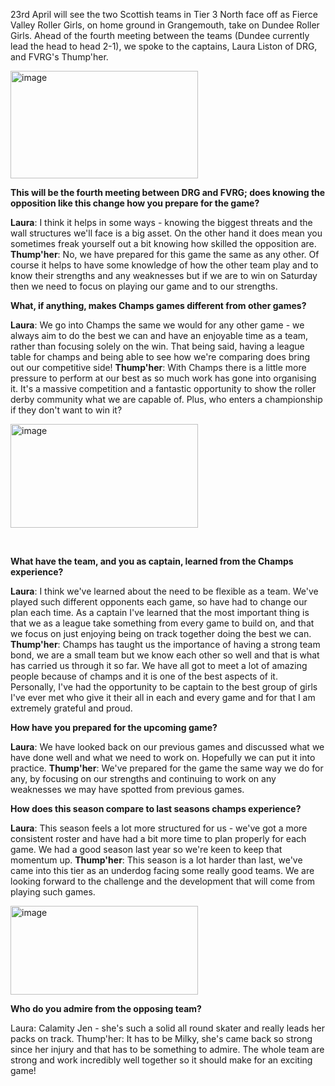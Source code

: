 <html><body><p>23rd April will see the two Scottish teams in Tier 3 North face off as Fierce Valley Roller Girls, on home ground in Grangemouth, take on Dundee Roller Girls. Ahead of the fourth meeting between the teams (Dundee currently lead the head to head 2-1), we spoke to the captains, Laura Liston of DRG, and FVRG's Thump'her.

<a href="/2016/04/image2.jpeg"><img class="size-medium wp-image-7092 aligncenter" src="https://scottishrollerderbyblog.com/2016/04/image2.jpeg?w=300" alt="image" width="300" height="172"></a>

<strong>This will be the fourth meeting between DRG and FVRG; does knowing the opposition like this change how you prepare for the game?</strong>

<strong>Laura</strong>: I think it helps in some ways - knowing the biggest threats and the wall structures we'll face is a big asset. On the other hand it does mean you sometimes freak yourself out a bit knowing how skilled the opposition are.
<strong>Thump'her</strong>: No, we have prepared for this game the same as any other. Of course it helps to have some knowledge of how the other team play and to know their strengths and any weaknesses but if we are to win on Saturday then we need to focus on playing our game and to our strengths.

<strong>What, if anything, makes Champs games different from other games?</strong>

<strong>Laura</strong>: We go into Champs the same we would for any other game - we always aim to do the best we can and have an enjoyable time as a team, rather than focusing solely on the win. That being said, having a league table for champs and being able to see how we're comparing does bring out our competitive side!
<b> Thump'her</b>: With Champs there is a little more pressure to perform at our best as so much work has gone into organising it. It's a massive competition and a fantastic opportunity to show the roller derby community what we are capable of. Plus, who enters a championship if they don't want to win it?

<a href="/2016/04/image1.jpeg"><img class="size-medium wp-image-7091 aligncenter" src="https://scottishrollerderbyblog.com/2016/04/image1.jpeg?w=300" alt="image" width="300" height="166"></a>

 

<b>What have the team, and you as captain, learned from the Champs experience?</b>

<b>Laura</b>: I think we've learned about the need to be flexible as a team. We've played such different opponents each game, so have had to change our plan each time. As a captain I've learned that the most important thing is that we as a league take something from every game to build on, and that we focus on just enjoying being on track together doing the best we can.
<b> Thump'her</b>: Champs has taught us the importance of having a strong team bond, we are a small team but we know each other so well and that is what has carried us through it so far. We have all got to meet a lot of amazing people because of champs and it is one of the best aspects of it. Personally, I've had the opportunity to be captain to the best group of girls I've ever met who give it their all in each and every game and for that I am extremely grateful and proud.

<b>How have you prepared for the upcoming game?</b>

<b>Laura</b>: We have looked back on our previous games and discussed what we have done well and what we need to work on. Hopefully we can put it into practice.
<b> Thump'her</b>: We've prepared for the game the same way we do for any, by focusing on our strengths and continuing to work on any weaknesses we may have spotted from previous games.

<b>How does this season compare to last seasons champs experience?</b>

<b>Laura</b>: This season feels a lot more structured for us - we've got a more consistent roster and have had a bit more time to plan properly for each game. We had a good season last year so we're keen to keep that momentum up.
<b> Thump'her</b>: This season is a lot harder than last, we've came into this tier as an underdog facing some really good teams. We are looking forward to the challenge and the development that will come from playing such games.

<a href="/2016/04/image.jpeg"><img class="size-medium wp-image-7090 aligncenter" src="https://scottishrollerderbyblog.com/2016/04/image.jpeg?w=300" alt="image" width="300" height="142"></a>

<b>Who do you admire from the opposing team?</b>

Laura: Calamity Jen - she's such a solid all round skater and really leads her packs on track.
Thump'her: It has to be Milky, she's came back so strong since her injury and that has to be something to admire. The whole team are strong and work incredibly well together so it should make for an exciting game!</p></body></html>
